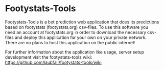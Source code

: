 # Footystats-Tools

Footystats-Tools is a bet prediction web application that does its predictions based on footystats (footystats.org) csv-files. To use this software
you need an account at footystats.org in order to download the necessary csv-files and deploy this application for your own on your private network.
There are no plans to host this application on the public internet!

For further information about the application like usage, server setup development visit the footystats-tools
wiki: https://github.com/laubfall/footystats-tools/wiki

